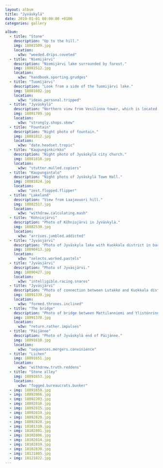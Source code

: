 ```yaml
---
layout: album
title: "Jyväskylä"
date: 2019-01-01 00:00:00 +0100
categories: gallery

album:
  - title: "Stone"
    description: "Up to the hill."
    img: 18081509.jpg
    location:
      w3w: "weeded.drips.coveted"
  - title: "Niemijärvi"
    description: "Niemijärvi lake surrounded by forest."
    img: 18081512.jpg
    location:
      w3w: "handbook.sporting.grudges"
  - title: "Tuomijärvi"
    description: "Look from a side of the Tuomijärvi lake."
    img: 18081602.jpg
    location:
      w3w: "ideas.personal.tripped"
  - title: "Jyväskylä"
    description: "Northern view from Vesilinna tower, which is located on the top of the Harju hill."
    img: 18081709.jpg
    location:
      w3w: "strongly.shops.skew"
  - title: "Fountain"
    description: "Night photo of fountain."
    img: 18081812.jpg
    location:
      w3w: "date.headset.tropic"
  - title: "Kaupunginkirkko"
    description: "Night photo of Jyväskylä city church."
    img: 18081818.jpg
    location:
      w3w: "stutter.mulled.copiers"
  - title: "Kaupungintalo"
    description: "Night photo of Jyväskylä Town Hall."
    img: 18081824.jpg
    location:
      w3w: "zest.flopped.flipper"
  - title: "Lakeland"
    description: "View from Laajavuori hill."
    img: 18082517.jpg
    location:
      w3w: "withdraw.calculating.mash"
  - title: "Köhniojärvi"
    description: "Photo of Köhniojärvi in Jyväskylä."
    img: 18082530.jpg
    location:
      w3w: "arrives.jumbled.addicted"
  - title: "Jyväsjärvi"
    description: "Photo of Jyväskyla lake with Kuokkala district in background."
    img: 18090413.jpg
    location:
      w3w: "selects.worked.pastels"
  - title: "Jyväsjärvi"
    description: "Photo of Jyväsjärvi."
    img: 18090427.jpg
    location:
      w3w: "intelligible.racing.snares"
  - title: "Jyväsjärvi"
    description: "Photo of connection between Lutakko and Kuokkala districts."
    img: 18091339.jpg
    location:
      w3w: "formed.thrones.inclined"
  - title: "The bridge"
    description: "Photo of bridge between Mattilanniemi and Ylistönrinne."
    img: 18091370.jpg
    location:
      w3w: "return.rather.impulses"
  - title: "Päijänne"
    description: "Photo of Jyväskylä end of Päijänne."
    img: 18091610.jpg
    location:
      w3w: "sequences.mergers.convinience"
  - title: "Lichen"
    img: 18091651.jpg
    location:
      w3w: "withdrew.truth.reddens"
  - title: "Stone alley"
    img: 18091653.jpg
    location:
      w3w: "fogged.bureaucrats.bunker"
  - img: 18091659.jpg
  - img: 18092066.jpg
  - img: 18092203.jpg
  - img: 18092810.jpg
  - img: 18092815.jpg
  - img: 18092819.jpg
  - img: 18092820.jpg
  - img: 18092828.jpg
  - img: 18101310.jpg
  - img: 18102801.jpg
  - img: 18102806.jpg
  - img: 18102814.jpg
  - img: 18102819.jpg
  - img: 18102830.jpg
  - img: 18121805.jpg
  - img: 18121822.jpg
---
```


